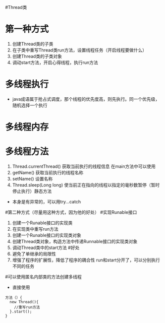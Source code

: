 #Thread类
# 第一种方式
1. 创建Thread类的子类
2. 在子类中重写Thread类run方法，设置线程任务（开启线程要做什么）
3. 创建Thread类的子类对象
4. 调动start方法，开启心得线程，执行run方法

# 多线程执行
* java成语属于抢占式调度，那个线程的优先度高，则先执行。同一个优先级，随机选择一个执行

# 多线程内存

# 多线程方法
1. Thread.currentThread() 获取当前执行的线程信息
在main方法中可以使用
2. getName() 获取当前执行的线程名称
3. setName() 设置名称
4. Thread.sleep(Long long) 使当前正在指向的线程以指定的毫秒数暂停（暂时停止执行）静态方法
* 本身是有异常的，可以用try...catch

#第二种方式（尽量用这种方式，因为他的好处）
#实现Runable接口
1. 创建一个Runable接口的实现类
2. 在实现类中重写run方法
3. 创建一个Runable接口的实现类对象
4. 创建Thread类对象，构造方法中传递Runnable接口的实现类对象
5. 调动Thread类中的start方法
#好处
1. 避免了单继承的局限性
2. 增强了程序的扩展性，降低了程序的耦合性 run和start分开了，可以分别执行不同的任务

#可以使用匿名内部类的方法创建多线程
* 直接使用
```
方法（）{
  new Thread(){
    //重写run方法
  }.start();
}
```